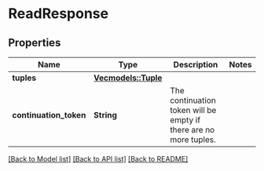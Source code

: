 # ReadResponse

## Properties

Name | Type | Description | Notes
------------ | ------------- | ------------- | -------------
**tuples** | [**Vec<models::Tuple>**](Tuple.md) |  | 
**continuation_token** | **String** | The continuation token will be empty if there are no more tuples. | 

[[Back to Model list]](../README.md#documentation-for-models) [[Back to API list]](../README.md#documentation-for-api-endpoints) [[Back to README]](../README.md)


